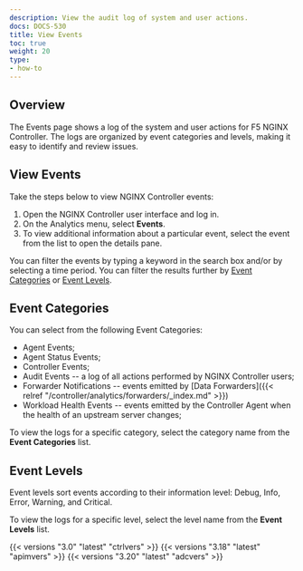 ```yaml
---
description: View the audit log of system and user actions.
docs: DOCS-530
title: View Events
toc: true
weight: 20
type:
- how-to
---
```



## Overview

The Events page shows a log of the system and user actions for F5 NGINX Controller. The logs are organized by event categories and levels, making it easy to identify and review issues.

## View Events

Take the steps below to view NGINX Controller events:

1. Open the NGINX Controller user interface and log in.
1. On the Analytics menu, select **Events**.
1. To view additional information about a particular event, select the event from the list to open the details pane.

You can filter the events by typing a keyword in the search box and/or by selecting a time period. You can filter the results further by [Event Categories](#event-categories) or [Event Levels](#event-levels).

## Event Categories

You can select from the following Event Categories:

- Agent Events;
- Agent Status Events;
- Controller Events;
- Audit Events -- a log of all actions performed by NGINX Controller users;
- Forwarder Notifications -- events emitted by [Data Forwarders]({{< relref "/controller/analytics/forwarders/_index.md" >}})
- Workload Health Events -- events emitted by the Controller Agent when the health of an upstream server changes;

To view the logs for a specific category, select the category name from the **Event Categories** list.

## Event Levels

Event levels sort events according to their information level: Debug, Info, Error, Warning, and Critical.

To view the logs for a specific level, select the level name from the **Event Levels** list.

{{< versions "3.0" "latest" "ctrlvers" >}}
{{< versions "3.18" "latest" "apimvers" >}}
{{< versions "3.20" "latest" "adcvers" >}}
